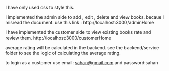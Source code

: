I have only used css to style this.

I implemented the admin side to add , edit , delete and view books. becaue I misread the document.
use this link : http://localhost:3000/adminHome

I have implemented the customer side to view existing books rate and review them.
http://localhost:3000/customerHome

average rating will be calculated in the backend.
see the backend/service folder to see the logic of calculating the average rating.

to login as a customer use email: sahan@gmail.com and password:sahan

